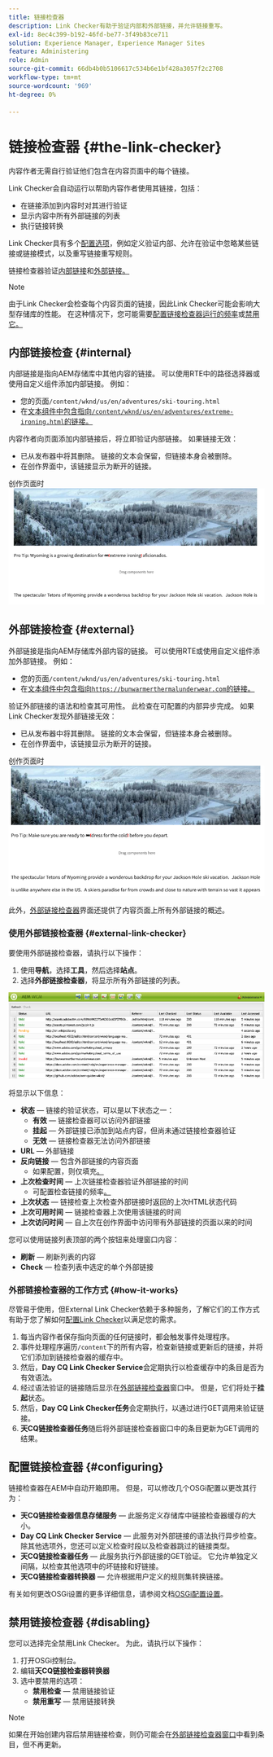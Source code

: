 ```yaml
---
title: 链接检查器
description: Link Checker有助于验证内部和外部链接，并允许链接重写。
exl-id: 8ec4c399-b192-46fd-be77-3f49b83ce711
solution: Experience Manager, Experience Manager Sites
feature: Administering
role: Admin
source-git-commit: 66db4b0b5106617c534b6e1bf428a3057f2c2708
workflow-type: tm+mt
source-wordcount: '969'
ht-degree: 0%

---
```


# 链接检查器 {#the-link-checker}

内容作者无需自行验证他们包含在内容页面中的每个链接。

Link Checker会自动运行以帮助内容作者使用其链接，包括：

* 在链接添加到内容时对其进行验证
* 显示内容中所有外部链接的列表
* 执行链接转换

Link Checker具有多个[配置选项](#configuring)，例如定义验证内部、允许在验证中忽略某些链接或链接模式，以及重写链接重写规则。

链接检查器验证[内部链接](#internal)和[外部链接。](#external)

>[!NOTE]
>
>由于Link Checker会检查每个内容页面的链接，因此Link Checker可能会影响大型存储库的性能。 在这种情况下，您可能需要[配置链接检查器运行的频率](#configuring)或[禁用它。](#disabling)

## 内部链接检查 {#internal}

内部链接是指向AEM存储库中其他内容的链接。 可以使用RTE中的路径选择器或使用自定义组件添加内部链接。 例如：

* 您的页面`/content/wknd/us/en/adventures/ski-touring.html`
* 在[文本组件中包含指向`/content/wknd/us/en/adventures/extreme-ironing.html`的链接。](https://experienceleague.adobe.com/docs/experience-manager-core-components/using/components/text.html)

内容作者向页面添加内部链接后，将立即验证内部链接。 如果链接无效：

* 已从发布器中将其删除。 链接的文本会保留，但链接本身会被删除。
* 在创作界面中，该链接显示为断开的链接。

创作页面时![内部链接断开](assets/link-checker-invalid-link-internal.png)

## 外部链接检查 {#external}

外部链接是指向AEM存储库外部内容的链接。 可以使用RTE或使用自定义组件添加外部链接。 例如：

* 您的页面`/content/wknd/us/en/adventures/ski-touring.html`
* 在[文本组件中包含指向`https://bunwarmerthermalunderwear.com`的链接。](https://experienceleague.adobe.com/docs/experience-manager-core-components/using/components/text.html)

验证外部链接的语法和检查其可用性。 此检查在可配置的内部异步完成。 如果Link Checker发现外部链接无效：

* 已从发布器中将其删除。 链接的文本会保留，但链接本身会被删除。
* 在创作界面中，该链接显示为断开的链接。

创作页面时![内部链接断开](assets/link-checker-invalid-link-external.png)

此外，[外部链接检查器](#external-link-checker)界面还提供了内容页面上所有外部链接的概述。

### 使用外部链接检查器 {#external-link-checker}

要使用外部链接检查器，请执行以下操作：

1. 使用&#x200B;**导航**，选择&#x200B;**工具**，然后选择&#x200B;**站点**。
1. 选择&#x200B;**外部链接检查器**，将显示所有外部链接的列表。

![外部链接检查器窗口](assets/external-link-checker.png)

将显示以下信息：

* **状态** — 链接的验证状态，可以是以下状态之一：
   * **有效** — 链接检查器可以访问外部链接
   * **挂起** — 外部链接已添加到站点内容，但尚未通过链接检查器验证
   * **无效** — 链接检查器无法访问外部链接
* **URL** — 外部链接
* **反向链接** — 包含外部链接的内容页面
   * 如果配置，则仅填充[。](#configuring)
* **上次检查时间** — 上次链接检查器验证外部链接的时间
   * 可配置检查链接的频率[。](#configuring)
* **上次状态** — 链接检查上次检查外部链接时返回的上次HTML状态代码
* **上次可用时间** — 链接检查器上次使用该链接的时间
* **上次访问时间** — 自上次在创作界面中访问带有外部链接的页面以来的时间

您可以使用链接列表顶部的两个按钮来处理窗口内容：

* **刷新** — 刷新列表的内容
* **Check** — 检查列表中选定的单个外部链接

### 外部链接检查器的工作方式 {#how-it-works}

尽管易于使用，但External Link Checker依赖于多种服务，了解它们的工作方式有助于您了解如何[配置Link Checker](#configuring)以满足您的需求。

1. 每当内容作者保存指向页面的任何链接时，都会触发事件处理程序。
1. 事件处理程序遍历`/content`下的所有内容，检查新链接或更新后的链接，并将它们添加到链接检查器的缓存中。
1. 然后，**Day CQ Link Checker Service**&#x200B;会定期执行以检查缓存中的条目是否为有效语法。
1. 经过语法验证的链接随后显示在[外部链接检查器](#external-link-checker)窗口中。 但是，它们将处于&#x200B;**挂起**&#x200B;状态。
1. 然后，**Day CQ Link Checker任务**&#x200B;会定期执行，以通过进行GET调用来验证链接。
1. **天CQ链接检查器任务**&#x200B;随后将外部链接检查器窗口中的条目更新为GET调用的结果。

## 配置链接检查器 {#configuring}

链接检查器在AEM中自动开箱即用。 但是，可以修改几个OSGi配置以更改其行为：

* **天CQ链接检查器信息存储服务** — 此服务定义存储库中链接检查器缓存的大小。
* **Day CQ Link Checker Service** — 此服务对外部链接的语法执行异步检查。 除其他选项外，您还可以定义检查时段以及检查器跳过的链接类型。
* **天CQ链接检查器任务** — 此服务执行外部链接的GET验证。 它允许单独定义间隔，以检查其他选项中的坏链接和好链接。
* **天CQ链接检查器转换器** — 允许根据用户定义的规则集转换链接。

有关如何更改OSGi设置的更多详细信息，请参阅文档[OSGi配置设置](/help/sites-deploying/osgi-configuration-settings.md)。

## 禁用链接检查器 {#disabling}

您可以选择完全禁用Link Checker。 为此，请执行以下操作：

1. 打开OSGi控制台。
1. 编辑&#x200B;**天CQ链接检查器转换器**
1. 选中要禁用的选项：
   * **禁用检查** — 禁用链接验证
   * **禁用重写** — 禁用链接转换

>[!NOTE]
>
>如果在开始创建内容后禁用链接检查，则仍可能会在[外部链接检查器窗口](#external-link-checker)中看到条目，但不再更新。
